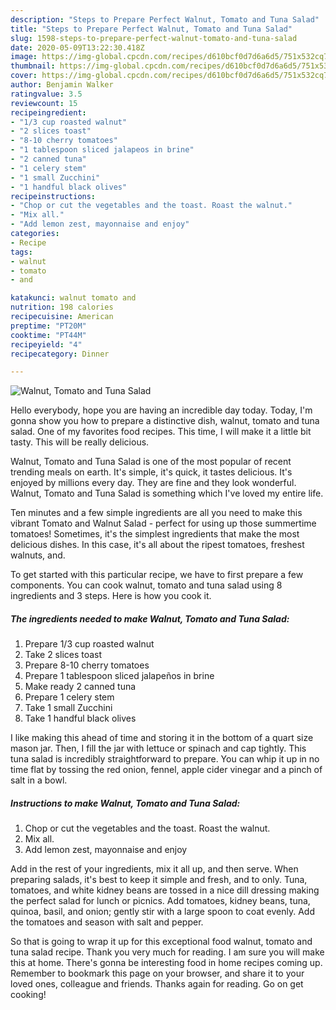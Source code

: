 ```yaml
---
description: "Steps to Prepare Perfect Walnut, Tomato and Tuna Salad"
title: "Steps to Prepare Perfect Walnut, Tomato and Tuna Salad"
slug: 1598-steps-to-prepare-perfect-walnut-tomato-and-tuna-salad
date: 2020-05-09T13:22:30.418Z
image: https://img-global.cpcdn.com/recipes/d610bcf0d7d6a6d5/751x532cq70/walnut-tomato-and-tuna-salad-recipe-main-photo.jpg
thumbnail: https://img-global.cpcdn.com/recipes/d610bcf0d7d6a6d5/751x532cq70/walnut-tomato-and-tuna-salad-recipe-main-photo.jpg
cover: https://img-global.cpcdn.com/recipes/d610bcf0d7d6a6d5/751x532cq70/walnut-tomato-and-tuna-salad-recipe-main-photo.jpg
author: Benjamin Walker
ratingvalue: 3.5
reviewcount: 15
recipeingredient:
- "1/3 cup roasted walnut"
- "2 slices toast"
- "8-10 cherry tomatoes"
- "1 tablespoon sliced jalapeos in brine"
- "2 canned tuna"
- "1 celery stem"
- "1 small Zucchini"
- "1 handful black olives"
recipeinstructions:
- "Chop or cut the vegetables and the toast. Roast the walnut."
- "Mix all."
- "Add lemon zest, mayonnaise and enjoy"
categories:
- Recipe
tags:
- walnut
- tomato
- and

katakunci: walnut tomato and 
nutrition: 198 calories
recipecuisine: American
preptime: "PT20M"
cooktime: "PT44M"
recipeyield: "4"
recipecategory: Dinner

---
```



![Walnut, Tomato and Tuna Salad](https://img-global.cpcdn.com/recipes/d610bcf0d7d6a6d5/751x532cq70/walnut-tomato-and-tuna-salad-recipe-main-photo.jpg)

Hello everybody, hope you are having an incredible day today. Today, I'm gonna show you how to prepare a distinctive dish, walnut, tomato and tuna salad. One of my favorites food recipes. This time, I will make it a little bit tasty. This will be really delicious.

Walnut, Tomato and Tuna Salad is one of the most popular of recent trending meals on earth. It's simple, it's quick, it tastes delicious. It's enjoyed by millions every day. They are fine and they look wonderful. Walnut, Tomato and Tuna Salad is something which I've loved my entire life.

Ten minutes and a few simple ingredients are all you need to make this vibrant Tomato and Walnut Salad - perfect for using up those summertime tomatoes! Sometimes, it&#39;s the simplest ingredients that make the most delicious dishes. In this case, it&#39;s all about the ripest tomatoes, freshest walnuts, and.


To get started with this particular recipe, we have to first prepare a few components. You can cook walnut, tomato and tuna salad using 8 ingredients and 3 steps. Here is how you cook it.

<!--inarticleads1-->

##### The ingredients needed to make Walnut, Tomato and Tuna Salad:

1. Prepare 1/3 cup roasted walnut
1. Take 2 slices toast
1. Prepare 8-10 cherry tomatoes
1. Prepare 1 tablespoon sliced jalapeños in brine
1. Make ready 2 canned tuna
1. Prepare 1 celery stem
1. Take 1 small Zucchini
1. Take 1 handful black olives


I like making this ahead of time and storing it in the bottom of a quart size mason jar. Then, I fill the jar with lettuce or spinach and cap tightly. This tuna salad is incredibly straightforward to prepare. You can whip it up in no time flat by tossing the red onion, fennel, apple cider vinegar and a pinch of salt in a bowl. 

<!--inarticleads2-->

##### Instructions to make Walnut, Tomato and Tuna Salad:

1. Chop or cut the vegetables and the toast. Roast the walnut.
1. Mix all.
1. Add lemon zest, mayonnaise and enjoy


Add in the rest of your ingredients, mix it all up, and then serve. When preparing salads, it&#39;s best to keep it simple and fresh, and to only. Tuna, tomatoes, and white kidney beans are tossed in a nice dill dressing making the perfect salad for lunch or picnics. Add tomatoes, kidney beans, tuna, quinoa, basil, and onion; gently stir with a large spoon to coat evenly. Add the tomatoes and season with salt and pepper. 

So that is going to wrap it up for this exceptional food walnut, tomato and tuna salad recipe. Thank you very much for reading. I am sure you will make this at home. There's gonna be interesting food in home recipes coming up. Remember to bookmark this page on your browser, and share it to your loved ones, colleague and friends. Thanks again for reading. Go on get cooking!
